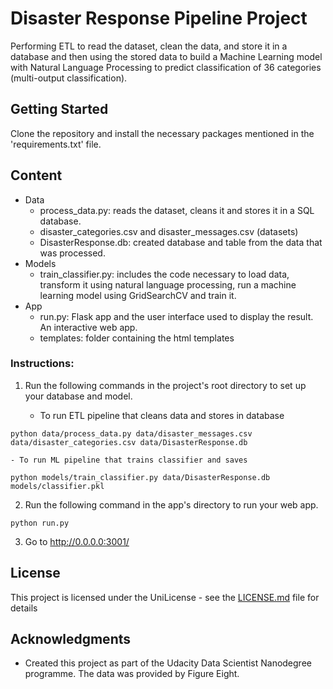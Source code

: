 # Disaster Response Pipeline Project
Performing ETL to read the dataset, clean the data, and store it in a database and then using the stored data to build a Machine Learning model with Natural Language Processing to predict classification of 36 categories (multi-output classification).

## Getting Started
Clone the repository and install the necessary packages mentioned in the 'requirements.txt' file.

## Content
* Data
	* process_data.py: reads the dataset, cleans it and stores it in a SQL database.
	* disaster_categories.csv and disaster_messages.csv (datasets)
	* DisasterResponse.db: created database and table from the data that was processed.
* Models
	* train_classifier.py: includes the code necessary to load data, transform it using natural language processing, run a machine learning model using GridSearchCV and train it.
* App
	* run.py: Flask app and the user interface used to display the result. An interactive web app.
	* templates: folder containing the html templates

### Instructions:
1. Run the following commands in the project's root directory to set up your database and model.

    - To run ETL pipeline that cleans data and stores in database
```
python data/process_data.py data/disaster_messages.csv data/disaster_categories.csv data/DisasterResponse.db
```
    - To run ML pipeline that trains classifier and saves
```
python models/train_classifier.py data/DisasterResponse.db models/classifier.pkl
```

2. Run the following command in the app's directory to run your web app.
```    
python run.py
```

3. Go to http://0.0.0.0:3001/

## License

This project is licensed under the UniLicense - see the [LICENSE.md](LICENSE.md) file for details

## Acknowledgments

* Created this project as part of the Udacity Data Scientist Nanodegree programme. The data was provided by Figure Eight.
